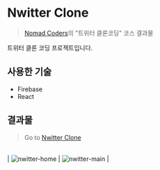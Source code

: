 # Nwitter Clone

> [Nomad Coders](https://academy.nomadcoders.co/)의 "트위터 클론코딩" 코스 결과물

트위터 클론 코딩 프로젝트입니다.

## 사용한 기술

- Firebase
- React

## 결과물

> Go to [Nwitter Clone](https://jinyoung4478.github.io/nwitter-clone/)

|     |     |
| --- | --- |

| ![nwitter-home](https://user-images.githubusercontent.com/102174146/171821151-ab9719a1-e00c-42fa-baa8-46197bf42917.jpg)
| ![nwitter-main](https://user-images.githubusercontent.com/102174146/171821277-3bc66884-5e1d-4b59-80e5-8bf7b25c1ea4.jpg)
|
